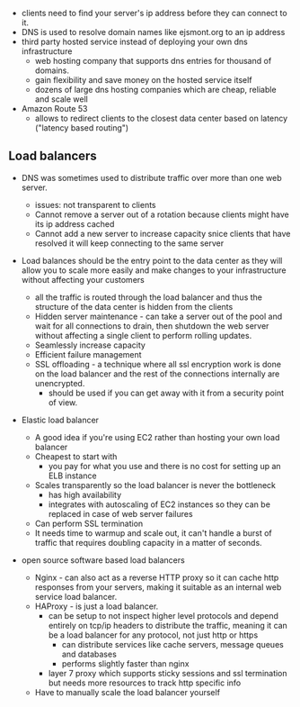  - clients need to find your server's ip address before they can connect to it.
 - DNS is used to resolve domain names like ejsmont.org to an ip address
 - third party hosted service instead of deploying your own dns infrastructure
	 - web hosting company that supports dns entries for thousand of domains.
	 - gain flexibility and save money on the hosted service itself
	 - dozens of large dns hosting companies which are cheap, reliable and scale well
 - Amazon Route 53
	 - allows to redirect clients to the closest data center based on latency ("latency based routing")

## Load balancers
 - DNS was sometimes used to distribute traffic over more than one web server.
	 - issues: not transparent to clients
	 - Cannot remove a server out of a rotation because clients might have its ip address cached
	 - Cannot add a new server to increase capacity snice clients that have resolved it will keep connecting to the same server
 - Load balances should be the entry point to the data center as they will allow you to scale more easily and make changes to your infrastructure without affecting your customers
	 - all the traffic is routed through the load balancer and thus the structure of the data center is hidden from the clients
	 - Hidden server maintenance - can take a server out of the pool and wait for all connections to drain, then shutdown the web server without affecting a single client to perform rolling updates.
	 - Seamlessly increase capacity
	 - Efficient failure management
	 - SSL offloading - a technique where all ssl encryption work is done on the load balancer and the rest of the connections internally are unencrypted.
		 - should be used if you can get away with it from a security point of view.

 - Elastic load balancer
	 - A good idea if you're using EC2 rather than hosting your own load balancer
	 - Cheapest to start with
		 - you pay for what you use and there is no cost for setting up an ELB instance
	 - Scales transparently so the load balancer is never the bottleneck
		 - has high availability
		 - integrates with autoscaling of EC2 instances so they can be replaced in case of web server failures
	 - Can perform SSL termination
	 - It needs time to warmup and scale out, it can't handle a burst of traffic that requires doubling capacity in a matter of seconds.

 - open source software based load balancers
	 - Nginx - can also act as a reverse HTTP proxy so it can cache http responses from your servers, making it suitable as an internal web service load balancer.
	 - HAProxy - is just a load balancer.
		 - can be setup to not inspect higher level protocols and depend entirely on tcp/ip headers to distribute the traffic, meaning it can be a load balancer for any protocol, not just http or https
			 - can distribute services like cache servers, message queues and databases
			 - performs slightly faster than nginx
		 - layer 7 proxy which supports sticky sessions and ssl termination but needs more resources to track http specific info
	 - Have to manually scale the load balancer yourself